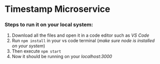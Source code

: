 # Timestamp Microservice

### Steps to run it on your local system:

1. Download all the files and open it in a code editor such as *VS Code*
2. Run `npm install` in your vs code terminal (*make sure node is installed on your system*)
3. Then execute `npm start`
4. Now it should be running on your *localhost:3000*
